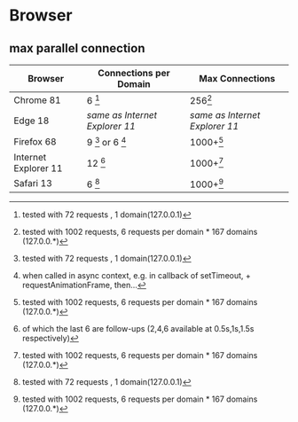 # Browser
## max parallel connection
| Browser              | Connections per Domain         | Max Connections                |
| -------------------- | ------------------------------ | ------------------------------ |
| Chrome 81            | 6 [^note1]                     | 256[^note2]                    |
| Edge 18              | *same as Internet Explorer 11* | *same as Internet Explorer 11* |
| Firefox 68           | 9 [^note1] or 6 [^note3]       | 1000+[^note2]                  |
| Internet Explorer 11 | 12 [^note4]                    | 1000+[^note2]                  |
| Safari 13            | 6 [^note1]                     | 1000+[^note2] 

[^note1]: tested with 72 requests , 1 domain(127.0.0.1)
[^note2]: tested with 1002 requests, 6 requests per domain * 167 domains (127.0.0.*)
[^note3]: when called in async context, e.g. in callback of setTimeout, + requestAnimationFrame, then...
[^note4]: of which the last 6 are follow-ups (2,4,6 available at 0.5s,1s,1.5s respectively)
